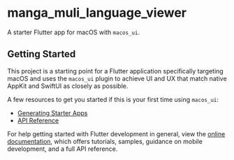 # manga_muli_language_viewer

A starter Flutter app for macOS with `macos_ui`.

## Getting Started

This project is a starting point for a Flutter application specifically targeting macOS and uses the `macos_ui` plugin
to achieve UI and UX that match native AppKit and SwiftUI as closely as possible.

A few resources to get you started if this is your first time using `macos_ui`:

- [Generating Starter Apps](https://macosui.dev/docs/starter_apps)
- [API Reference](https://pub.dev/documentation/macos_ui/latest/)

For help getting started with Flutter development in general, view the
[online documentation](https://docs.flutter.dev/), which offers tutorials,
samples, guidance on mobile development, and a full API reference.
